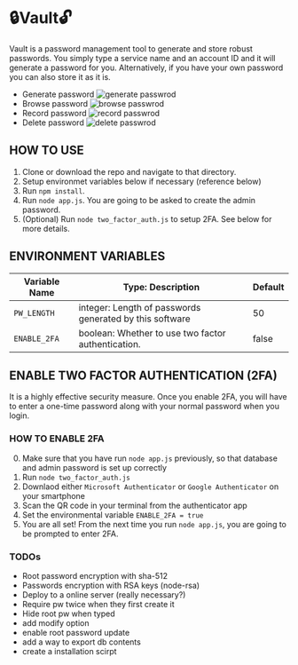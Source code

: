 # 🔒Vault🔓

Vault is a password management tool to generate and store robust passwords.
You simply type a service name and an account ID and it will generate a password for you.
Alternatively, if you have your own password you can also store it as it is.

- Generate password
  ![generate passwrod](gifs/vault-gen.gifs)
- Browse password
  ![browse passwrod](gifs/vault-show.gifs)
- Record password
  ![record passwrod](gifs/vault-sto.gifs)
- Delete password
  ![delete passwrod](gifs/vault-del.gifs)

## HOW TO USE

1. Clone or download the repo and navigate to that directory.
2. Setup environmet variables below if necessary (reference below)
3. Run `npm install`.
4. Run `node app.js`. You are going to be asked to create the admin password.
5. (Optional) Run `node two_factor_auth.js` to setup 2FA. See below for more details.

## ENVIRONMENT VARIABLES

| Variable Name | Type: Description                                       | Default |
| ------------- | ------------------------------------------------------- | ------- |
| `PW_LENGTH`   | integer: Length of passwords generated by this software | 50      |
| `ENABLE_2FA`  | boolean: Whether to use two factor authentication.      | false   |

## ENABLE TWO FACTOR AUTHENTICATION (2FA)

It is a highly effective security measure. Once you enable 2FA, you will have to enter a one-time password along with your normal password when you login.

### HOW TO ENABLE 2FA

0. Make sure that you have run `node app.js` previously, so that database and admin password is set up correctly
1. Run `node two_factor_auth.js`
2. Downlaod either `Microsoft Authenticator` or `Google Authenticator` on your smartphone
3. Scan the QR code in your terminal from the authenticator app
4. Set the environmental variable `ENABLE_2FA = true`
5. You are all set! From the next time you run `node app.js`, you are going to be prompted to enter 2FA.

### TODOs

- Root password encryption with sha-512
- Passwords encryption with RSA keys (node-rsa)
- Deploy to a online server (really necessary?)
- Require pw twice when they first create it
- Hide root pw when typed
- add modify option
- enable root password update
- add a way to export db contents
- create a installation scirpt
